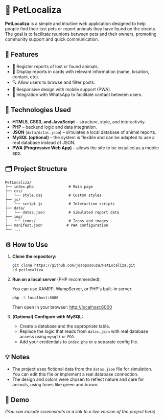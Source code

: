 
# 🐾 PetLocaliza

**PetLocaliza** is a simple and intuitive web application designed to help people find their lost pets or report animals they have found on the streets. The goal is to facilitate reunions between pets and their owners, promoting community support and quick communication.

## 🚀 Features

- 📌 Register reports of lost or found animals.
- 📍 Display reports in cards with relevant information (name, location, contact, etc).
- 🔍 Allow users to browse and filter posts.
- 📱 Responsive design with mobile support (PWA).
- 🔗 Integration with WhatsApp to facilitate contact between users.

## 🧰 Technologies Used

- **HTML5, CSS3, and JavaScript** – structure, style, and interactivity.
- **PHP** – backend logic and data integration.
- **JSON** (`data/datas.json`) – simulates a local database of animal reports.
- **MySQL (optional)** – the system is flexible and can be adapted to use a real database instead of JSON.
- **PWA (Progressive Web App)** – allows the site to be installed as a mobile app.

## 🗂 Project Structure

```
PetLocaliza/
├── index.php                # Main page
├── css/
│   └── style.css            # Custom styles
├── js/
│   └── script.js            # Interaction scripts
├── data/
│   └── datas.json           # Simulated report data
├── img/
│   └── icons/               # Icons and images
├── manifest.json           # PWA configuration
└── ...
```

## ⚙️ How to Use

1. **Clone the repository:**

   ```bash
   git clone https://github.com/joaopssouza/PetLocaliza.git
   cd petlocaliza
   ```

2. **Run on a local server** (PHP recommended):

   You can use XAMPP, WampServer, or PHP's built-in server:

   ```bash
   php -S localhost:8000
   ```

   Then open in your browser: [http://localhost:8000](http://localhost:8000)

3. **(Optional) Configure with MySQL:**

   - Create a database and the appropriate table.
   - Replace the logic that reads from `datas.json` with real database access using `mysqli` or `PDO`.
   - Add your credentials to `index.php` or a separate config file.

## 💡 Notes

- The project uses fictional data from the `datas.json` file for simulation. You can edit this file or implement a real database connection.
- The design and colors were chosen to reflect nature and care for animals, using tones like green and brown.

## 📸 Demo

*(You can include screenshots or a link to a live version of the project here)*
